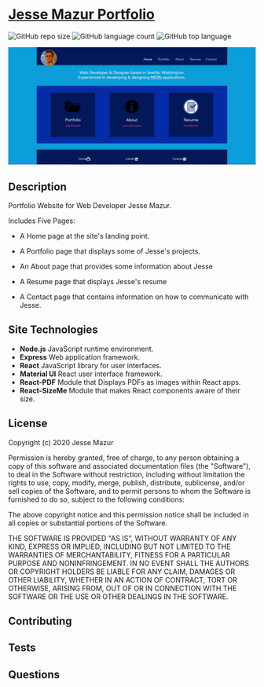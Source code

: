 
# [Jesse Mazur Portfolio](https://jmazur-react-portfolio.herokuapp.com/)
![GitHub repo size](https://img.shields.io/github/repo-size/JMantis0/react-portfolio)  ![GitHub language count](https://img.shields.io/github/languages/count/JMantis0/react-portfolio)  ![GitHub top language](https://img.shields.io/github/languages/top/JMantis0/react-portfolio)  

![mainScreenshot](./client/public/assets/images/Portfolio-Shot.jpg)

## Description
Portfolio Website for Web Developer Jesse Mazur.

Includes Five Pages:

- A Home page at the site's landing point.

- A Portfolio page that displays some of Jesse's projects.

- An About page that provides some information about Jesse

- A Resume page that displays Jesse's resume

- A Contact page that contains information on how to communicate with Jesse.

## Site Technologies

- **Node.js** JavaScript runtime environment.
- **Express** Web application framework.
- **React** JavaScript library for user interfaces.
- **Material UI** React user interface framework.
- **React-PDF** Module that Displays PDFs as images within React apps.
- **React-SizeMe** Module that makes React components aware of their size.


## License


Copyright (c) 2020 Jesse Mazur

Permission is hereby granted, free of charge, to any person obtaining a copy
of this software and associated documentation files (the "Software"), to deal
in the Software without restriction, including without limitation the rights
to use, copy, modify, merge, publish, distribute, sublicense, and/or sell
copies of the Software, and to permit persons to whom the Software is
furnished to do so, subject to the following conditions:

The above copyright notice and this permission notice shall be included in all
copies or substantial portions of the Software.

THE SOFTWARE IS PROVIDED "AS IS", WITHOUT WARRANTY OF ANY KIND, EXPRESS OR
IMPLIED, INCLUDING BUT NOT LIMITED TO THE WARRANTIES OF MERCHANTABILITY,
FITNESS FOR A PARTICULAR PURPOSE AND NONINFRINGEMENT. IN NO EVENT SHALL THE
AUTHORS OR COPYRIGHT HOLDERS BE LIABLE FOR ANY CLAIM, DAMAGES OR OTHER
LIABILITY, WHETHER IN AN ACTION OF CONTRACT, TORT OR OTHERWISE, ARISING FROM,
OUT OF OR IN CONNECTION WITH THE SOFTWARE OR THE USE OR OTHER DEALINGS IN THE
SOFTWARE.

## Contributing



## Tests



## Questions



